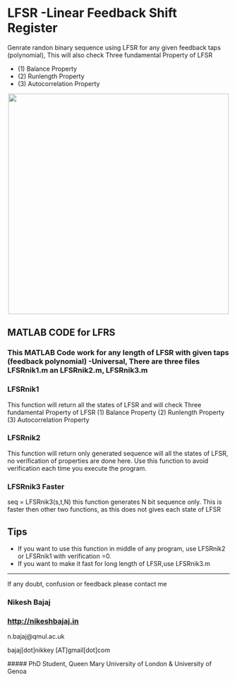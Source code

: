 # LFSR -Linear Feedback Shift Register
Genrate randon binary sequence using LFSR for any given feedback taps (polynomial), 
This will also check Three fundamental Property of LFSR 
* (1) Balance Property 
* (2) Runlength Property 
* (3) Autocorrelation Property


<p align="center">
  <img src="https://github.com/Nikeshbajaj/Linear_Feedback_Shift_Register/blob/master/LFSR1.jpg" width="500"/>
</p>


## MATLAB CODE for LFRS
### This MATLAB Code work for any length of LFSR with given taps (feedback polynomial) -Universal, There are three files LFSRnik1.m an LFSRnik2.m, LFSRnik3.m
### LFSRnik1
This function will return all the states of LFSR and will check Three fundamental Property of LFSR 
(1) Balance Property (2) Runlength Property (3) Autocorrelation Property

### LFSRnik2
This function will return only generated sequence will all the states of LFSR, no verification of properties are done
here. Use this function to avoid verification each time you execute the program.

### LFSRnik3 Faster
seq = LFSRnik3(s,t,N)
this function generates N bit sequence only. This is faster then other two functions, as this does not gives each state of LFSR

## Tips
* If you want to use this function in middle of any program, use LFSRnik2 or LFSRnik1 with verification =0. 
* If you want to make it fast for long length of LFSR,use LFSRnik3.m 

______________________________________
If any doubt, confusion or feedback please contact me
### Nikesh Bajaj
### http://nikeshbajaj.in
<p> n.bajaj@qmul.ac.uk </p>
<p> bajaj[dot]nikkey [AT]gmail[dot]com </p>
##### PhD Student, Queen Mary University of London & University of Genoa </p>
